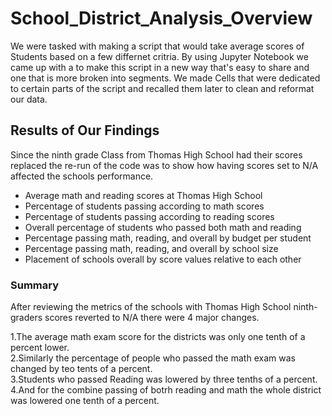# School_District_Analysis_Overview
We were tasked with making a script that would take average scores of Students based on a few differnet critria. By using Jupyter Notebook we came up with a to make this script in a new way that's easy to share and one that is more broken into segments. We made Cells that were dedicated to certain parts of the script and recalled them later to clean and reformat our data.

## Results of Our Findings
Since the ninth grade Class from Thomas High School had their scores replaced the re-run of the code was to show how having scores set to N/A affected the schools performance.

* Average math and reading scores at Thomas High School
* Percentage of students passing according to math scores
* Percentage of students passing according to reading scores
* Overall percentage of students who passed both math and reading
* Percentage passing math, reading, and overall by budget per student
* Percentage passing math, reading, and overall by school size
* Placement of schools overall by score values relative to each other

### Summary
After reviewing the metrics of the schools with Thomas High School ninth-graders scores reverted to N/A there were 4 major changes.

1.The average math exam score for the districts was only one tenth of a percent lower.\
2.Similarly the percentage of people who passed the math exam was changed by teo tents of a percent.\
3.Students who passed Reading was lowered by three tenths of a percent.\
4.And for the combine passing of botrh reading and math the whole district was lowered one tenth of a percent.
